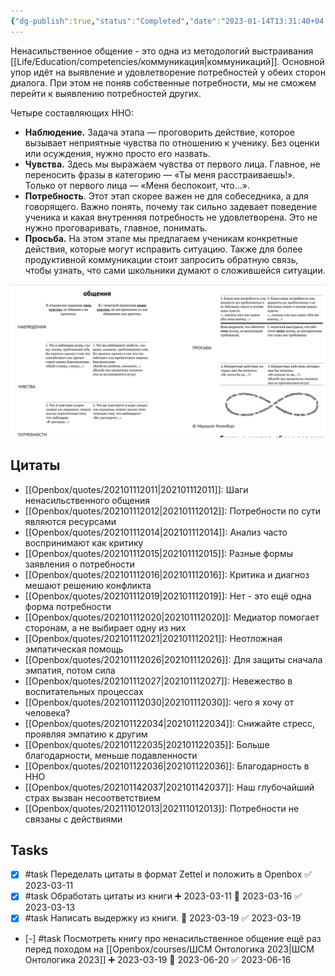 ```yaml
---
{"dg-publish":true,"status":"Completed","date":"2023-01-14T13:31:40+04:00","modified_at":"2023-07-14T17:36:00+03:00","rating":4,"tags":["books"],"category":"book","dg-path":"/books/Ненасильственное общение.md","permalink":"/books/nenasilstvennoe-obshhenie/","dgPassFrontmatter":true}
---
```





Ненасильственное общение - это одна из методологий выстраивания [[Life/Education/competencies/коммуникация\|коммуникаций]]. Основной упор идёт на выявление и удовлетворение потребностей у обеих сторон диалога. При этом не поняв собственные потребности, мы не сможем перейти к выявлению потребностей других.

Четыре составляющих ННО:
-   **Наблюдение.** Задача этапа — проговорить действие, которое вызывает неприятные чувства по отношению к ученику. Без оценки или осуждения, нужно просто его назвать. 
-   **Чувства.** Здесь мы выражаем чувства от первого лица. Главное, не переносить фразы в категорию ― «Ты меня расстраиваешь!». Только от первого лица ― «Меня беспокоит, что…».
-   **Потребность**. Этот этап скорее важен не для собеседника, а для говорящего. Важно понять, почему так сильно задевает поведение ученика и какая внутренняя потребность не удовлетворена. Это не нужно проговаривать, главное, понимать. 
-   **Просьба.** На этом этапе мы предлагаем ученикам конкретные действия, которые могут исправить ситуацию. Также для более продуктивной коммуникации стоит запросить обратную связь, чтобы узнать, что сами школьники думают о сложившейся ситуации.

![Pasted image 20230319162759.png](_media/Pasted%20image%2020230319162759.png)

## Цитаты

- [[Openbox/quotes/202101112011\|202101112011]]: Шаги ненасильственного общения
- [[Openbox/quotes/202101112012\|202101112012]]: Потребности по сути являются ресурсами
- [[Openbox/quotes/202101112014\|202101112014]]: Анализ часто воспринимают как критику
- [[Openbox/quotes/202101112015\|202101112015]]: Разные формы заявления о потребности
- [[Openbox/quotes/202101112016\|202101112016]]: Критика и диагноз мешают решению конфликта
- [[Openbox/quotes/202101112019\|202101112019]]: Нет - это ещё одна форма потребности
- [[Openbox/quotes/202101112020\|202101112020]]: Медиатор помогает сторонам, а не выбирает одну из них
- [[Openbox/quotes/202101112021\|202101112021]]: Неотложная эмпатическая помощь
- [[Openbox/quotes/202101112026\|202101112026]]: Для защиты сначала эмпатия, потом сила
- [[Openbox/quotes/202101112027\|202101112027]]: Невежество в воспитательных процессах
- [[Openbox/quotes/202101112030\|202101112030]]: чего я хочу от человека?
- [[Openbox/quotes/202101122034\|202101122034]]: Снижайте стресс, проявляя эмпатию к другим
- [[Openbox/quotes/202101122035\|202101122035]]: Больше благодарности, меньше подавленности
- [[Openbox/quotes/202101122036\|202101122036]]: Благодарность в ННО
- [[Openbox/quotes/202101142037\|202101142037]]: Наш глубочайший страх вызван несоответствием
- [[Openbox/quotes/202111012013\|202111012013]]: Потребности не связаны с действиями


## Tasks

- [x] #task Переделать цитаты в формат Zettel и положить в Openbox ✅ 2023-03-11
- [x] #task Обработать цитаты из книги ➕ 2023-03-11 📅 2023-03-16 ✅ 2023-03-13
- [x] #task Написать выдержку из книги. 📅 2023-03-19 ✅ 2023-03-19
- [-] #task Посмотреть книгу про ненасильственное общение ещё раз перед походом на [[Openbox/courses/ШСМ Онтологика 2023\|ШСМ Онтологика 2023]] ➕ 2023-03-19 📅 2023-06-20 ✅ 2023-06-16
